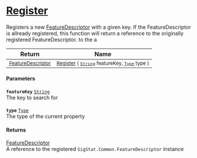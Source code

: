 # [Register](./FeatureDescriptor--Register.md)

Registers a new [FeatureDescriptor](../SigStat/Common/FeatureDescriptor.md) with a given key.  If the FeatureDescriptor is allready registered, this function will  return a reference to the originally registered FeatureDescriptor.  to the a

| Return | Name | 
| --- | --- | 
| <sub>[FeatureDescriptor](./../FeatureDescriptor.md)</sub> | <sub>[Register](./FeatureDescriptor--Register.md) ( [`String`](https://docs.microsoft.com/en-us/dotnet/api/System.String) featureKey, [`Type`](https://docs.microsoft.com/en-us/dotnet/api/System.Type) type )</sub> | 


#### Parameters
**`featureKey`**  [`String`](https://docs.microsoft.com/en-us/dotnet/api/System.String)<br>The key to search for<br><br>**`type`**  [`Type`](https://docs.microsoft.com/en-us/dotnet/api/System.Type)<br>The type of the current property
#### Returns
[FeatureDescriptor](./../FeatureDescriptor.md)<br>
A reference to the registered `SigStat.Common.FeatureDescriptor` instance